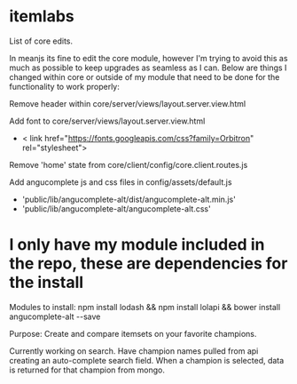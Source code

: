 # itemlabs

List of core edits.

In meanjs its fine to edit the core module, however I'm trying to avoid this as much as possible to keep upgrades as seamless as I can. Below are things I changed within core or outside of my module that need to be done for the functionality to work properly:

Remove header within core/server/views/layout.server.view.html

Add font to core/server/views/layout.server.view.html
  - < link href="https://fonts.googleapis.com/css?family=Orbitron" rel="stylesheet">

Remove 'home' state from core/client/config/core.client.routes.js

Add angucomplete js and css files in config/assets/default.js
  - 'public/lib/angucomplete-alt/dist/angucomplete-alt.min.js'
  - 'public/lib/angucomplete-alt/angucomplete-alt.css'


# I only have my module included in the repo, these are dependencies for the install
Modules to install:
npm install lodash && npm install lolapi && bower install angucomplete-alt --save



Purpose:
Create and compare itemsets on your favorite champions.

Currently working on search. Have champion names pulled from api creating an auto-complete search field.
When a champion is selected, data is returned for that champion from mongo.

